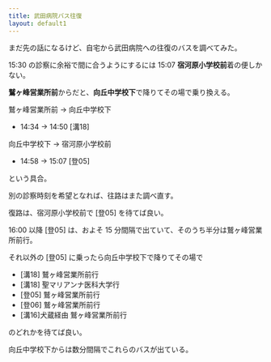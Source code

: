 ```yaml
---
title: 武田病院バス往復
layout: default1
---
```

まだ先の話になるけど、自宅から武田病院への往復のバスを調べてみた。

15:30 の診察に余裕で間に合うようにするには 15:07 **宿河原小学校前**着の便しかない。

**鷲ヶ峰営業所前**からだと、**向丘中学校下**で降りてその場で乗り換える。

鷲ヶ峰営業所前 → 向丘中学校下
- 14:34 → 14:50 [溝18]

向丘中学校下 → 宿河原小学校前
- 14:58 → 15:07 [登05]

という具合。

別の診察時刻を希望となれば、往路はまた調べ直す。

復路は、宿河原小学校前で [登05] を待てば良い。

16:00 以降 [登05] は、およそ 15 分間隔で出ていて、そのうち半分は鷲ヶ峰営業所前行。

それ以外の [登05] に乗ったら向丘中学校下で降りてその場で
- [溝18] 鷲ヶ峰営業所前行
- [溝18] 聖マリアンナ医科大学行
- [登05] 鷲ヶ峰営業所前行
- [登06] 鷲ヶ峰営業所前行
- [溝16]犬蔵経由 鷲ヶ峰営業所前行

のどれかを待てば良い。

向丘中学校下からは数分間隔でこれらのバスが出ている。
